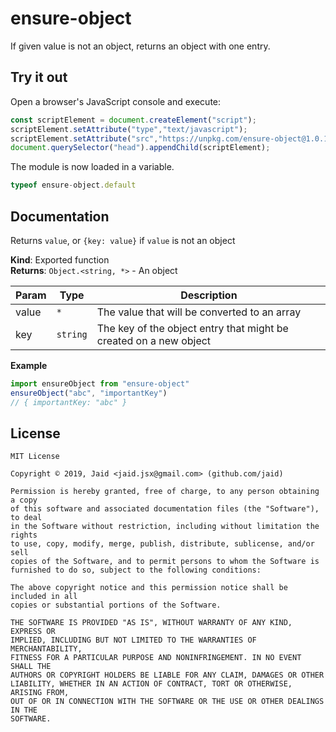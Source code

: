 # ensure-object


If given value is not an object, returns an object with one entry.



## Try it out
Open a browser's JavaScript console and execute:

```javascript
const scriptElement = document.createElement("script");
scriptElement.setAttribute("type","text/javascript");
scriptElement.setAttribute("src","https://unpkg.com/ensure-object@1.0.1");
document.querySelector("head").appendChild(scriptElement);
```

The module is now loaded in a variable.

```javascript
typeof ensure-object.default
```

## Documentation
Returns `value`, or `{key: value}` if `value` is not an object

**Kind**: Exported function  
**Returns**: <code>Object.&lt;string, \*&gt;</code> - An object  

| Param | Type | Description |
| --- | --- | --- |
| value | <code>\*</code> | The value that will be converted to an array |
| key | <code>string</code> | The key of the object entry that might be created on a new object |

**Example**  
```javascript
import ensureObject from "ensure-object"
ensureObject("abc", "importantKey")
// { importantKey: "abc" }
```


## License
```text
MIT License

Copyright © 2019, Jaid <jaid.jsx@gmail.com> (github.com/jaid)

Permission is hereby granted, free of charge, to any person obtaining a copy
of this software and associated documentation files (the "Software"), to deal
in the Software without restriction, including without limitation the rights
to use, copy, modify, merge, publish, distribute, sublicense, and/or sell
copies of the Software, and to permit persons to whom the Software is
furnished to do so, subject to the following conditions:

The above copyright notice and this permission notice shall be included in all
copies or substantial portions of the Software.

THE SOFTWARE IS PROVIDED "AS IS", WITHOUT WARRANTY OF ANY KIND, EXPRESS OR
IMPLIED, INCLUDING BUT NOT LIMITED TO THE WARRANTIES OF MERCHANTABILITY,
FITNESS FOR A PARTICULAR PURPOSE AND NONINFRINGEMENT. IN NO EVENT SHALL THE
AUTHORS OR COPYRIGHT HOLDERS BE LIABLE FOR ANY CLAIM, DAMAGES OR OTHER
LIABILITY, WHETHER IN AN ACTION OF CONTRACT, TORT OR OTHERWISE, ARISING FROM,
OUT OF OR IN CONNECTION WITH THE SOFTWARE OR THE USE OR OTHER DEALINGS IN THE
SOFTWARE.
```
